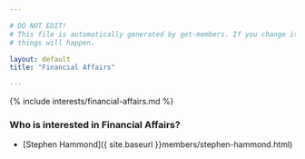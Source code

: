 ```yaml
---

# DO NOT EDIT!
# This file is automatically generated by get-members. If you change it, bad
# things will happen.

layout: default
title: "Financial Affairs"

---
```


{% include interests/financial-affairs.md %}

### Who is interested in Financial Affairs?


* [Stephen Hammond]({ site.baseurl }}members/stephen-hammond.html)
